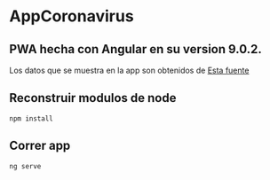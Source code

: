 # AppCoronavirus

## PWA hecha con Angular en su version 9.0.2.

Los datos que se muestra en la app son obtenidos de [Esta fuente](https://covid19api.com/)

## Reconstruir modulos de node
```
npm install
```

## Correr app
```
ng serve
```
